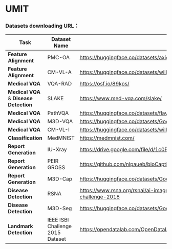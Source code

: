 # UMIT

### Datasets downloading URL：

| Task      | Dataset Name  | Link  |
|--------------|--------------|-------|
| **Feature Alignment**  | PMC-OA   | https://huggingface.co/datasets/axiong/pmc_oa_beta |
| **Feature Alignment**  | CM-VL-A   | https://huggingface.co/datasets/williamliu/ChiMed-VL |
| **Medical VQA**  | VQA-RAD    | https://osf.io/89kps/ |
| **Medical VQA** & **Disease Detection** | SLAKE    | https://www.med-vqa.com/slake/ |
| **Medical VQA**  | PathVQA    | https://huggingface.co/datasets/flaviagiammarino/path-vqa |
| **Medical VQA**  | M3D-VQA    | https://huggingface.co/datasets/GoodBaiBai88/M3D-VQA |
| **Medical VQA**  | CM-VL-I     | https://huggingface.co/datasets/williamliu/ChiMed-VL |
| **Classification**  | MedMNIST    | https://medmnist.com/ |
| **Report Generation**  | IU-Xray  | https://drive.google.com/file/d/1c0BXEuDy8Cmm2jfN0YYGkQxFZd2ZIoLg/view |
| **Report Generation**  | PEIR GROSS  | https://github.com/nlpaueb/bioCaption |
| **Report Generation**  | M3D-Cap  | https://huggingface.co/datasets/GoodBaiBai88/M3D-Cap |
| **Disease Detection**  | RSNA    | https://www.rsna.org/rsnai/ai-image-challenge/rsna-pneumonia-detection-challenge-2018 |
| **Disease Detection**  | M3D-Seg    | https://huggingface.co/datasets/GoodBaiBai88/M3D-Seg |
| **Landmark Detection**  | IEEE ISBI Challenge 2015 Dataset    | https://opendatalab.com/OpenDataLab/Cephalometric_X-ray_Image |


